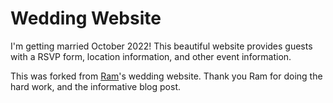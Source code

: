 # Wedding Website
I'm getting married October 2022! This beautiful website provides guests with a RSVP form, location information, and other event information.

This was forked from [Ram](https://github.com/rampatra)'s wedding website. Thank you Ram for doing the hard work, and the informative blog post.
